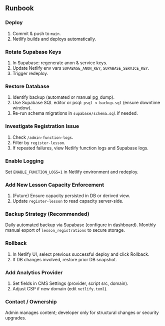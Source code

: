 ## Runbook

### Deploy
1. Commit & push to `main`.
2. Netlify builds and deploys automatically.

### Rotate Supabase Keys
1. In Supabase: regenerate anon & service keys.
2. Update Netlify env vars `SUPABASE_ANON_KEY`, `SUPABASE_SERVICE_KEY`.
3. Trigger redeploy.

### Restore Database
1. Identify backup (automated or manual pg_dump).
2. Use Supabase SQL editor or psql: `psql < backup.sql` (ensure downtime window).
3. Re-run schema migrations in `supabase/schema.sql` if needed.

### Investigate Registration Issue
1. Check `/admin-function-logs`.
2. Filter by `register-lesson`.
3. If repeated failures, view Netlify function logs and Supabase logs.

### Enable Logging
Set `ENABLE_FUNCTION_LOGS=1` in Netlify environment and redeploy.

### Add New Lesson Capacity Enforcement
1. (Future) Ensure capacity persisted in DB or derived view.
2. Update `register-lesson` to read capacity server-side.

### Backup Strategy (Recommended)
Daily automated backup via Supabase (configure in dashboard). Monthly manual export of `lesson_registrations` to secure storage.

### Rollback
1. In Netlify UI, select previous successful deploy and click Rollback.
2. If DB changes involved, restore prior DB snapshot.

### Add Analytics Provider
1. Set fields in CMS Settings (provider, script src, domain).
2. Adjust CSP if new domain (edit `netlify.toml`).

### Contact / Ownership
Admin manages content; developer only for structural changes or security upgrades.
